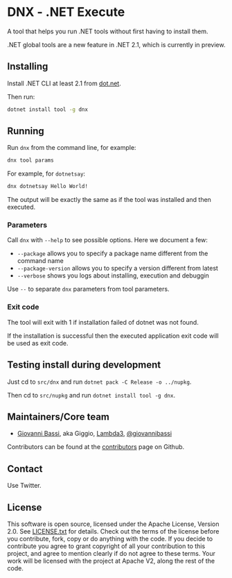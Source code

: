 # DNX - .NET Execute

A tool that helps you run .NET tools without first having to install them.

.NET global tools are a new feature in .NET 2.1, which is currently in preview.

## Installing


Install .NET CLI at least 2.1 from [dot.net](https://dot.net).

Then run:

```bash
dotnet install tool -g dnx
```

## Running

Run `dnx` from the command line, for example:

```bash
dnx tool params
```

For example, for `dotnetsay`:

```bash
dnx dotnetsay Hello World!
```

The output will be exactly the same as if the tool was installed and then executed.

### Parameters

Call `dnx` with `--help`  to see possible options. Here we document a few:

* `--package` allows you to specify a package name different from the command name
* `--package-version` allows you to specify a version different from latest
* `--verbose` shows you logs about installing, execution and debuggin

Use `--` to separate `dnx` parameters from tool parameters.

### Exit code

The tool will exit with 1 if installation failed of dotnet was not found.

If the installation is successful then the executed application exit code will be used as exit code.

## Testing install during development

Just cd to `src/dnx` and run `dotnet pack -C Release -o ../nupkg`.

Then cd to `src/nupkg` and run `dotnet install tool -g dnx`.

## Maintainers/Core team

* [Giovanni Bassi](http://blog.lambda3.com.br/L3/giovannibassi/), aka Giggio, [Lambda3](http://www.lambda3.com.br), [@giovannibassi](https://twitter.com/giovannibassi)

Contributors can be found at the [contributors](https://github.com/lambda3/dnx/graphs/contributors) page on Github.

## Contact

Use Twitter.

## License

This software is open source, licensed under the Apache License, Version 2.0.
See [LICENSE.txt](https://github.com/lambda3/dnx/blob/master/LICENSE.txt) for details.
Check out the terms of the license before you contribute, fork, copy or do anything
with the code. If you decide to contribute you agree to grant copyright of all your contribution to this project, and agree to
mention clearly if do not agree to these terms. Your work will be licensed with the project at Apache V2, along the rest of the code.
